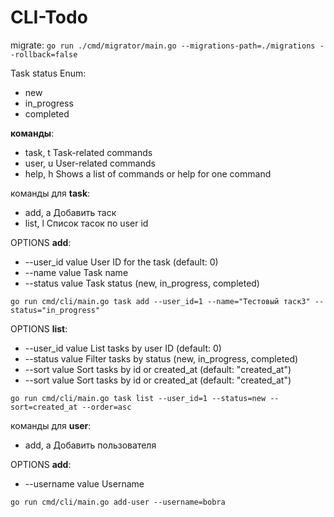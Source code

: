 # CLI-Todo


migrate: ```go run ./cmd/migrator/main.go --migrations-path=./migrations --rollback=false```

Task status Enum:
* new
* in_progress
* completed

**команды**:
* task, t  Task-related commands
* user, u  User-related commands
* help, h  Shows a list of commands or help for one command

команды для **task**:
* add, a   Добавить таск
* list, l  Список тасок по user id

OPTIONS **add**:
* --user_id value  User ID for the task (default: 0)
* --name value     Task name
* --status value   Task status (new, in_progress, completed)

```go run cmd/cli/main.go task add --user_id=1 --name="Тестовый таск3" --status="in_progress"```

OPTIONS **list**:
* --user_id value  List tasks by user ID (default: 0)
* --status value   Filter tasks by status (new, in_progress, completed)
* --sort value     Sort tasks by id or created_at (default: "created_at")
* --sort value     Sort tasks by id or created_at (default: "created_at")

```go run cmd/cli/main.go task list --user_id=1 --status=new --sort=created_at --order=asc```

команды для **user**:
* add, a  Добавить пользователя

OPTIONS **add**:
* --username value  Username

```go run cmd/cli/main.go add-user --username=bobra```